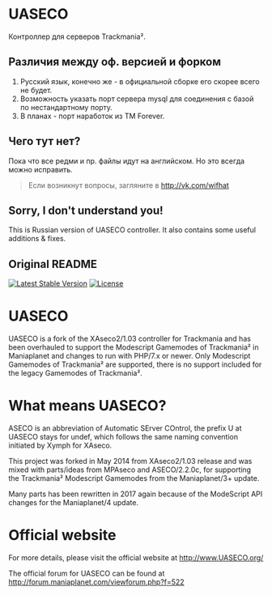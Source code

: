 UASECO
======
Контроллер для серверов Trackmania².

Различия между оф. версией и форком
-----------------------------------
1. Русский язык, конечно же - в официальной сборке его скорее всего не будет.
2. Возможность указать порт сервера mysql для соединения с базой по нестандартному порту.
3. В планах - порт наработок из TM Forever.

Чего тут нет?
-------------
Пока что все редми и пр. файлы идут на английском. Но это всегда можно исправить.

> Если возникнут вопросы, загляните в <http://vk.com/wifhat>

Sorry, I don't understand you!
------------------------------
This is Russian version of UASECO controller. It also contains some useful additions & fixes.

Original README 
---------------

[![Latest Stable Version](https://poser.pugx.org/undeflabs/uaseco/v/stable?format=flat-square)](https://packagist.org/packages/undeflabs/uaseco)
[![License](https://poser.pugx.org/undeflabs/uaseco/license?format=flat-square)](https://packagist.org/packages/undeflabs/uaseco)

UASECO
======

UASECO is a fork of the XAseco2/1.03 controller for Trackmania and has been overhauled to support the Modescript Gamemodes of Trackmania² in Maniaplanet and changes to run with PHP/7.x or newer.
Only Modescript Gamemodes of Trackmania² are supported, there is no support included for the legacy Gamemodes of Trackmania².



What means UASECO?
==================

ASECO is an abbreviation of Automatic SErver COntrol, the prefix U at UASECO stays for undef, which follows the same naming convention initiated by Xymph for XAseco.

This project was forked in May 2014 from XAseco2/1.03 release and was mixed with parts/ideas from MPAseco and ASECO/2.2.0c, for supporting the Trackmania² Modescript Gamemodes from the Maniaplanet/3+ update.

Many parts has been rewritten in 2017 again because of the ModeScript API changes for the Maniaplanet/4 update.



Official website
================

For more details, please visit the official website at http://www.UASECO.org/

The official forum for UASECO can be found at http://forum.maniaplanet.com/viewforum.php?f=522
